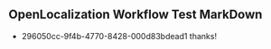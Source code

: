## OpenLocalization Workflow Test MarkDown
* 296050cc-9f4b-4770-8428-000d83bdead1 
thanks!<!--HONumber=Mar16_HO2-->
